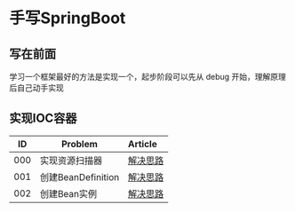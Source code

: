 # 手写SpringBoot

## 写在前面

学习一个框架最好的方法是实现一个，起步阶段可以先从 debug 开始，理解原理后自己动手实现

## 实现IOC容器

| ID  | Problem          | Article                           | 
|-----|------------------|:----------------------------------|
| 000 | 实现资源扫描器          | [解决思路](/doc/resource-resolver.md) |
| 001 | 创建BeanDefinition | [解决思路](/doc/bean-definition.md)   |
| 002 | 创建Bean实例         | [解决思路](/doc/bean-instance.md)   |